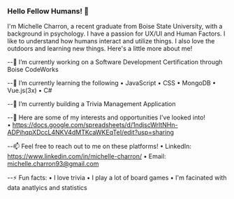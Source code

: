 ### Hello Fellow Humans! 👋

I'm Michelle Charron, a recent graduate from Boise State University, with a background in psychology. I have a passion for UX/UI and Human Factors. I like to understand how humans interact and utilize things. I also love the outdoors and learning new things. Here's a little more about me!


--🔭 I’m currently working on a Software Development Certification through Boise CodeWorks

--🌱 I’m currently learning the following
      • JavaScript
      • CSS
      • MongoDB
      • Vue.js(3x) 
      • C# 
       
--👯 I’m currently building a Trivia Management Application

--💬 Here are some of my interests and opportunities I've looked into!  
      • https://docs.google.com/spreadsheets/d/1ndjscWrltNHn-ADPihqpXDccL4NKV4dMTKcaWKEqTeI/edit?usp=sharing 

--📫 Feel free to reach out to me on these platforms!
      • LinkedIn: https://www.linkedin.com/in/michelle-charron/
      • Email: michelle.charron93@gmail.com

--⚡ Fun facts:
      • I love trivia
      • I play a lot of board games
      • I'm facinated with data anatlyics and statistics
